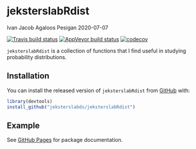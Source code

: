 jeksterslabRdist
================
Ivan Jacob Agaloos Pesigan
2020-07-07

<!-- README.md is generated from README.Rmd. Please edit that file -->

<!-- badges: start -->

[![Travis build
status](https://travis-ci.com/jeksterslabds/jeksterslabRdist.svg?branch=master)](https://travis-ci.com/jeksterslabds/jeksterslabRdist)
[![AppVeyor build
status](https://ci.appveyor.com/api/projects/status/github/jeksterslabds/jeksterslabRdist?branch=master&svg=true)](https://ci.appveyor.com/project/jeksterslabds/jeksterslabRdist)
[![codecov](https://codecov.io/github/jeksterslabds/jeksterslabRdist/branch/master/graphs/badge.svg)](https://codecov.io/github/jeksterslabds/jeksterslabRdist)
<!-- badges: end -->

`jeksterslabRdist` is a collection of functions that I find useful in
studying probability distributions.

## Installation

You can install the released version of `jeksterslabRdist` from
[GitHub](https://github.com/jeksterslabds/jeksterslabRdist) with:

``` r
library(devtools)
install_github("jeksterslabds/jeksterslabRdist")
```

## Example

See [GitHub
Pages](https://jeksterslabds.github.io/jeksterslabRdist/index.html) for
package documentation.
